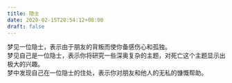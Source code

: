 ```yaml
---
title: 隐士
date: 2020-02-15T20:54:12+08:00
draft: false
---
```


梦见一位隐士，表示由于朋友的背叛而使你备感伤心和孤独。<br>
梦见自己是一位隐士，表示你将研究一些深奥复杂的主题，对死亡这个主题显示出极大的兴趣。<br>
梦中发现自己在一位隐士的住处，表示你对朋友和他人的无私的慷慨帮助。<br>
